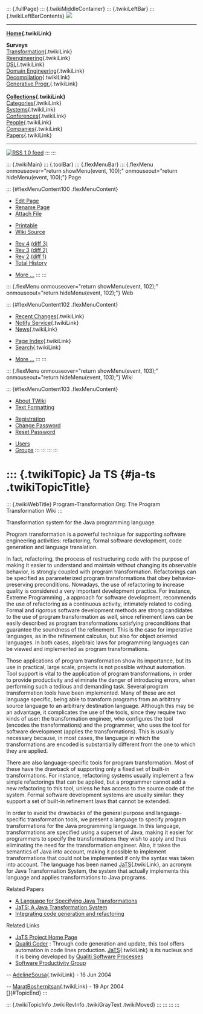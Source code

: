 ::: {.fullPage}
::: {.twikiMiddleContainer}
::: {.twikiLeftBar}
::: {.twikiLeftBarContents}
![](../pub/transformation.gif)

------------------------------------------------------------------------

**[Home](WebHome){.twikiLink}**

**Surveys**\
[Transformation](ProgramTransformation){.twikiLink}\
[Reengineering](ReengineeringWiki){.twikiLink}\
[DSL](DomainSpecificLanguages){.twikiLink}\
[Domain Engineering](DomainEngineering){.twikiLink}\
[Decompilation](DeCompilation){.twikiLink}\
[Generative Progr.](GenerativeProgrammingWiki){.twikiLink}\
\
**[Collections](CategoryCollection){.twikiLink}**\
[Categories](CategoryCategory){.twikiLink}\
[Systems](TransformationSystems){.twikiLink}\
[Conferences](TransformationConferences){.twikiLink}\
[People](TransformationPeople){.twikiLink}\
[Companies](TransformationCompanies){.twikiLink}\
[Papers](CategoryPaper){.twikiLink}

------------------------------------------------------------------------

[![](../pub/rss.gif "RSS 1.0 feed")](WebRss@skin=rss)
:::
:::

::: {.twikiMain}
::: {.toolBar}
::: {.flexMenuBar}
::: {.flexMenu onmouseover="return showMenu(event, 100);" onmouseout="return hideMenu(event, 100);"}
Page

::: {#flexMenuContent100 .flexMenuContent}
-   [Edit
    Page](http://www.program-transformation.org/edit/Transform/JaTS?t=1536826325)
-   [Rename
    Page](http://www.program-transformation.org/rename/Transform/JaTS)
-   [Attach
    File](http://www.program-transformation.org/attach/Transform/JaTS)

<!-- -->

-   [Printable](http://www.program-transformation.org/view/Transform/JaTS?skin=print.pattern)
-   [Wiki
    Source](http://www.program-transformation.org/view/Transform/JaTS?skin=text&raw=on&contenttype=text/plain)

<!-- -->

-   [Rev
    4](http://www.program-transformation.org/view/Transform/JaTS?rev=1.4)
    [(diff 3)](http://www.program-transformation.org/rdiff/Transform/JaTS?rev1=1.4&rev2=1.3)
-   [Rev
    3](http://www.program-transformation.org/view/Transform/JaTS?rev=1.3)
    [(diff 2)](http://www.program-transformation.org/rdiff/Transform/JaTS?rev1=1.3&rev2=1.2)
-   [Rev
    2](http://www.program-transformation.org/view/Transform/JaTS?rev=1.2)
    [(diff 1)](http://www.program-transformation.org/rdiff/Transform/JaTS?rev1=1.2&rev2=1.1)
-   [Total
    History](http://www.program-transformation.org/rdiff/Transform/JaTS)

<!-- -->

-   [More
    \...](http://www.program-transformation.org/oops/Transform/JaTS?template=oopsmore&param1=1.4&param2=1.4)
:::
:::

::: {.flexMenu onmouseover="return showMenu(event, 102);" onmouseout="return hideMenu(event, 102);"}
Web

::: {#flexMenuContent102 .flexMenuContent}
-   [Recent Changes](WebChanges){.twikiLink}
-   [Notify Service](WebNotify){.twikiLink}
-   [News](WebNews){.twikiLink}

<!-- -->

-   [Page Index](WebIndex){.twikiLink}
-   [Search](WebSearch){.twikiLink}

<!-- -->

-   [More
    \...](http://www.program-transformation.org/oops/Transform/JaTS?template=oopsmore&param1=1.4&param2=1.4)
:::
:::

::: {.flexMenu onmouseover="return showMenu(event, 103);" onmouseout="return hideMenu(event, 103);"}
Wiki

::: {#flexMenuContent103 .flexMenuContent}
-   [About
    TWiki](http://www.program-transformation.org/view/TWiki/WebHome)
-   [Text
    Formatting](http://www.program-transformation.org/view/TWiki/TextFormattingRules)

<!-- -->

-   [Registration](http://www.program-transformation.org/view/TWiki/TWikiRegistration)
-   [Change
    Password](http://www.program-transformation.org/view/TWiki/ChangePassword)
-   [Reset
    Password](http://www.program-transformation.org/view/TWiki/ResetPassword)

<!-- -->

-   [Users](http://www.program-transformation.org/view/Main/TWikiUsers)
-   [Groups](http://www.program-transformation.org/view/Main/TWikiGroups)
:::
:::
:::
:::

::: {.twikiTopic}
Ja TS {#ja-ts .twikiTopicTitle}
=====

::: {.twikiWebTitle}
Program-Transformation.Org: The Program Transformation Wiki
:::

Transformation system for the Java programming language.

Program transformation is a powerful technique for supporting software
engineering activities: refactoring, formal software development, code
generation and language translation.

In fact, refactoring, the process of restructuring code with the purpose
of making it easier to understand and maintain without changing its
observable behavior, is strongly coupled with program transformation.
Refactorings can be specified as parameterized program transformations
that obey behavior-preserving preconditions. Nowadays, the use of
refactoring to increase quality is considered a very important
development practice. For instance, Extreme Programming , a approach for
software development, recommends the use of refactoring as a continuous
activity, intimately related to coding. Formal and rigorous software
development methods are strong candidates to the use of program
transformation as well, since refinement laws can be easily described as
program transformations satisfying preconditions that guarantee the
soundness of the refinement. This is the case for imperative languages,
as in the refinement calculus, but also for object oriented languages.
In both cases, algebraic laws for programming languages can be viewed
and implemented as program transformations.

Those applications of program transformation show its importance, but
its use in practical, large scale, projects is not possible without
automation. Tool support is vital to the application of program
transformations, in order to provide productivity and eliminate the
danger of introducing errors, when performing such a tedious and
demanding task. Several program transformation tools have been
implemented. Many of these are not language specific, being able to
transform programs from an arbitrary source language to an arbitrary
destination language. Although this may be an advantage, it complicates
the use of the tools, since they require two kinds of user: the
transformation engineer, who configures the tool (encodes the
transformations) and the programmer, who uses the tool for software
development (applies the transformations). This is usually necessary
because, in most cases, the language in which the transformations are
encoded is substantially different from the one to which they are
applied.

There are also language-specific tools for program transformation. Most
of these have the drawback of supporting only a fixed set of built-in
transformations. For instance, refactoring systems usually implement a
few simple refactorings that can be applied, but a programmer cannot add
a new refactoring to this tool, unless he has access to the source code
of the system. Formal software development systems are usually similar:
they support a set of built-in refinement laws that cannot be extended.

In order to avoid the drawbacks of the general purpose and
language-specific transformation tools, we present a language to specify
program transformations for the Java programming language. In this
language, transformations are specified using a superset of Java, making
it easier for programmers to specify the transformations they wish to
apply and thus eliminating the need for the transformation engineer.
Also, it takes the semantics of Java into account, making it possible to
implement transformations that could not be implemented if only the
syntax was taken into account. The language has been named
[JaTS](JaTS){.twikiLink}, an acronym for Java Transformation System, the
system that actually implements this language and applies
transformations to Java programs.

Related Papers

-   [A Language for Specifying Java
    Transformations](http://www.cin.ufpe.br/~phmb/papers/JaTSALinguagemSBLP2001.pdf)
-   [JaTS: A Java Transformation
    System](http://www.cin.ufpe.br/~phmb/papers/JaTSAFerramentaSBES2001.ps)
-   [Integrating code generation and
    refactoring](http://www.cin.ufpe.br/~phmb/papers/CoderECOOP2002.ps)

Related Links

-   [JaTS Project Home Page](http://www.cin.ufpe.br/~jats)
-   [Qualiti Coder](http://coder.qualiti.com/) : Through code generation
    and update, this tool offers automation in code lines production.
    [JaTS](JaTS){.twikiLink} is its nucleus and it is being developed by
    [Qualiti Software Processes](http://www.qualiti.com/)
-   [Software Productivity Group](http://www.cin.ufpe.br/spg)

\-- [AdelineSousa](../Main/AdelineSousa){.twikiLink} - 16 Jun 2004

\-- [MaratBoshernitsan](../Main/MaratBoshernitsan){.twikiLink} - 19 Apr
2004\
[]{#TopicEnd}
:::

::: {.twikiTopicInfo .twikiRevInfo .twikiGrayText .twikiMoved}
:::
:::
:::
:::
